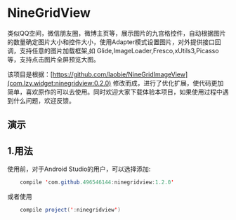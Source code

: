 # NineGridView
类似QQ空间，微信朋友圈，微博主页等，展示图片的九宫格控件，自动根据图片的数量确定图片大小和控件大小，使用Adapter模式设置图片，对外提供接口回调，支持任意的图片加载框架,如 Glide,ImageLoader,Fresco,xUtils3,Picasso 等，支持点击图片全屏预览大图。


该项目是根据：[https://github.com/laobie/NineGridImageView](com.lzy.widget:ninegridview:0.2.0) 修改而成，进行了优化扩展，使代码更加简单，喜欢原作的可以去使用。同时欢迎大家下载体验本项目，如果使用过程中遇到什么问题，欢迎反馈。


## 演示

## 1.用法
使用前，对于Android Studio的用户，可以选择添加:
```java
	compile 'com.github.496546144:ninegridview:1.2.0'
```
或者使用
```java
    compile project(':ninegridview')
```

